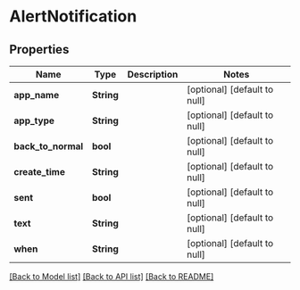 # AlertNotification

## Properties
| Name               | Type       | Description | Notes                        |
| ------------------ | ---------- | ----------- | ---------------------------- |
| **app_name**       | **String** |             | [optional] [default to null] |
| **app_type**       | **String** |             | [optional] [default to null] |
| **back_to_normal** | **bool**   |             | [optional] [default to null] |
| **create_time**    | **String** |             | [optional] [default to null] |
| **sent**           | **bool**   |             | [optional] [default to null] |
| **text**           | **String** |             | [optional] [default to null] |
| **when**           | **String** |             | [optional] [default to null] |

[[Back to Model list]](../README.md#documentation-for-models) [[Back to API list]](../README.md#documentation-for-api-endpoints) [[Back to README]](../README.md)
